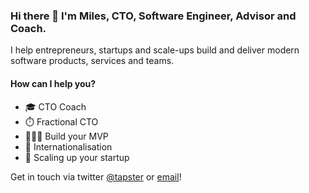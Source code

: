 ### Hi there 👋 I'm Miles, CTO, Software Engineer, Advisor and Coach. 

I help entrepreneurs, startups and scale-ups build and deliver modern software products, services and teams. 

#### How can I help you? 

- 🎓 CTO Coach
- ⏱️ Fractional CTO
- 👨🏻‍💻 Build your MVP
- 💱 Internationalisation
- 🚀 Scaling up your startup

Get in touch via twitter [@tapster](https://twitter.com/tapster) or [email](mailto:miles.woodroffe@gmail.com)! 
